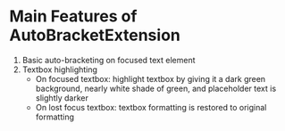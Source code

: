 # Main Features of AutoBracketExtension

1. Basic auto-bracketing on focused text element
2. Textbox highlighting
    - On focused textbox: highlight textbox by giving it a dark green background, nearly white shade of green, and placeholder text is slightly darker
    - On lost focus textbox: textbox formatting is restored to original formatting